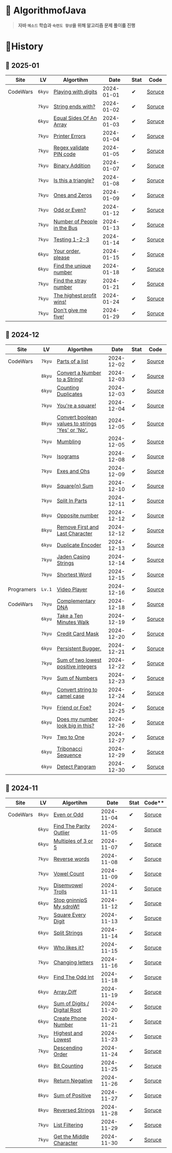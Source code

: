 # 👟 **AlgorithmofJava**
> **자바 `메소드` 학습과 `숙련도 향상`을 위해 알고리즘 문제 풀이를 진행**
# 🔖**History**
## 📘 **2025-01**
| **Site**   | LV     | **Algortihm**                                                                                                                                     | **Date**   | **Stat**  | **Code**                                                                                                                                       |
| ---------- | ------ | ------------------------------------------------------------------------------------------------------------------------------------------------- | ---------- | --------- | ---------------------------------------------------------------------------------------------------------------------------------------------- |
| CodeWars   | `6kyu` | [Playing with digits](https://www.codewars.com/kata/5552101f47fc5178b1000050)                                                                     | 2024-01-01 | ✔        | [Soruce](https://github.com/chaltteog/AlgorithmofJava/blob/main/Codewars/Detect_Pangram/algorithm.java)                                        |
|            | `7kyu` | [String ends with?](https://www.codewars.com/kata/51f2d1cafc9c0f745c00037d)                                                                       | 2024-01-02 | ✔        | [Soruce](https://github.com/chaltteog/AlgorithmofJava/blob/main/Codewars/String_ends_with/algorithm.java)                                      |
|            | `6kyu` | [Equal Sides Of An Array](https://www.codewars.com/kata/5679aa472b8f57fb8c000047)                                                                 | 2024-01-03 | ✔        | [Soruce](https://github.com/chaltteog/AlgorithmofJava/blob/main/Codewars/Equal_Sides_Of_An_Array/algorithm.java)                               |
|            | `7kyu` | [Printer Errors](https://www.codewars.com/kata/5679aa472b8f57fb8c000047)                                                                          | 2024-01-04 | ✔        | [Soruce](https://github.com/chaltteog/AlgorithmofJava/blob/main/Codewars/Printer_Errors/algorithm.java)                                        |
|            | `7kyu` | [Regex validate PIN code](https://www.codewars.com/kata/55f8a9c06c018a0d6e000132)                                                                 | 2024-01-05 | ✔        | [Soruce](https://github.com/chaltteog/AlgorithmofJava/blob/main/Codewars/Regex_validate_PIN_code/algorithm.java)                               |
|            | `7kyu` | [Binary Addition](https://www.codewars.com/kata/551f37452ff852b7bd000139)                                                                         | 2024-01-07 | ✔        | [Soruce](https://github.com/chaltteog/AlgorithmofJava/blob/main/Codewars/Binary_Addition/algorithm.java)                                       |
|            | `7kyu` | [Is this a triangle?](https://www.codewars.com/kata/56606694ec01347ce800001b)                                                                     | 2024-01-08 | ✔        | [Soruce](https://github.com/chaltteog/AlgorithmofJava/blob/main/Codewars/Is_this_a_triangle/algorithm.java)                                    |
|            | `7kyu` | [Ones and Zeros](https://www.codewars.com/kata/578553c3a1b8d5c40300037c)                                                                          | 2024-01-09 | ✔        | [Soruce](https://github.com/chaltteog/AlgorithmofJava/blob/main/Codewars/Ones_and_Zeros/algorithm.java)                                        |
|            | `7kyu` | [Odd or Even?](https://www.codewars.com/kata/5949481f86420f59480000e7)                                                                            | 2024-01-12 | ✔        | [Soruce](https://github.com/chaltteog/AlgorithmofJava/blob/main/Codewars/Odd_or_Even/algorithm.java)                                           |
|            | `7kyu` | [Number of People in the Bus](https://www.codewars.com/kata/5648b12ce68d9daa6b000099)                                                             | 2024-01-13 | ✔        | [Soruce](https://github.com/chaltteog/AlgorithmofJava/blob/main/Codewars/Number_of_People_in_the_Bus/algorithm.java)                           |
|            | `7kyu` | [Testing 1-2-3](https://www.codewars.com/kata/54bf85e3d5b56c7a05000cf9)                                                                           | 2024-01-14 | ✔        | [Soruce](https://github.com/chaltteog/AlgorithmofJava/blob/main/Codewars/Testing_1-2-3/algorithm.java)                                         |
|            | `6kyu` | [Your order, please](https://www.codewars.com/kata/55c45be3b2079eccff00010f)                                                                      | 2024-01-15 | ✔        | [Soruce](https://github.com/chaltteog/AlgorithmofJava/blob/main/Codewars/Your_order_please/algorithm.java)                                     |
|            | `6kyu` | [Find the unique number](https://www.codewars.com/kata/585d7d5adb20cf33cb000235)                                                                  | 2024-01-18 | ✔        | [Soruce](https://github.com/chaltteog/AlgorithmofJava/blob/main/Codewars/Find_the_unique_number/algorithm.java)                                |
|            | `7kyu` | [Find the stray number](https://www.codewars.com/kata/57f609022f4d534f05000024)                                                                   | 2024-01-21 | ✔        | [Soruce](https://github.com/chaltteog/AlgorithmofJava/blob/main/Codewars/Find_the_stray_number/algorithm.java)                                 |
|            | `7kyu` | [The highest profit wins!](https://www.codewars.com/kata/559590633066759614000063)                                                                | 2024-01-24 | ✔        | [Soruce](https://github.com/chaltteog/AlgorithmofJava/blob/main/Codewars/The_highest_profit_wins/algorithm.java)                               |
|            | `7kyu` | [Don't give me five!](https://www.codewars.com/kata/5813d19765d81c592200001a)                                                                     | 2024-01-29 | ✔        | [Soruce](https://github.com/chaltteog/AlgorithmofJava/blob/main/Codewars/Don't_give_me_five/algorithm.java)                                    |
## 📘 **2024-12**
| **Site**   | LV     | **Algortihm**                                                                                                                                     | **Date**   | **Stat**  | **Code**                                                                                                                                       |
| ---------- | ------ | ------------------------------------------------------------------------------------------------------------------------------------------------- | ---------- | --------- | ---------------------------------------------------------------------------------------------------------------------------------------------- |
| CodeWars   | `7kyu` | [Parts of a list](https://www.codewars.com/kata/56f3a1e899b386da78000732)                                                                         | 2024-12-02 | ✔        | [Source](https://github.com/chaltteog/AlgorithmofJava/blob/main/Codewars/Parts_of_a_list/algorithm.java)                                       |
|            | `8kyu` | [Convert a Number to a String!](https://www.codewars.com/kata/5265326f5fda8eb1160004c8)                                                           | 2024-12-03 | ✔        | [Source](https://github.com/chaltteog/AlgorithmofJava/tree/main/Codewars/Convert_a_Number_to_a_String)                                         |
|            | `6kyu` | [Counting Duplicates](https://www.codewars.com/kata/54bf1c2cd5b56cc47f0007a1)                                                                     | 2024-12-03 | ✔        | [Source](https://github.com/chaltteog/AlgorithmofJava/blob/main/Codewars/Counting_Duplicates/algorithm.java)                                   |
|            | `7kyu` | [You're a square!](https://www.codewars.com/kata/54c27a33fb7da0db0100040e)                                                                        | 2024-12-04 | ✔        | [Source](https://github.com/chaltteog/AlgorithmofJava/blob/main/Codewars/You're_a_square/algorithm.java)                                       |
|            | `8kyu` | [Convert boolean values to strings 'Yes' or 'No'.](https://www.codewars.com/kata/5265326f5fda8eb1160004c8)                                        | 2024-12-05 | ✔        | [Source](https://github.com/chaltteog/AlgorithmofJava/blob/main/Codewars/Convert_boolean_values_to_strings_Yes_or_No/algorithm.java)           |
|            | `7kyu` | [Mumbling](https://www.codewars.com/kata/5667e8f4e3f572a8f2000039)                                                                                | 2024-12-05 | ✔        | [Source](https://github.com/chaltteog/AlgorithmofJava/blob/main/Codewars/Mumbling/algorithm.java)                                              |
|            | `7kyu` | [Isograms](https://www.codewars.com/kata/54ba84be607a92aa900000f1)                                                                                | 2024-12-08 | ✔        | [Source](https://github.com/chaltteog/AlgorithmofJava/blob/main/Codewars/Isograms/algorithm.java)                                              |
|            | `7kyu` | [Exes and Ohs](https://www.codewars.com/kata/55908aad6620c066bc00002a)                                                                            | 2024-12-09 | ✔        | [Source](https://github.com/chaltteog/AlgorithmofJava/blob/main/Codewars/Exes_and_Ohs/algorithm.java)                                          |
|            | `8kyu` | [Square(n) Sum](https://www.codewars.com/kata/515e271a311df0350d00000f)                                                                           | 2024-12-10 | ✔        | [Source](https://github.com/chaltteog/AlgorithmofJava/tree/main/Codewars/Square(n)_Sum)                                                        |
|            | `7kyu` | [Split In Parts](https://www.codewars.com/kata/5650ab06d11d675371000003)                                                                          | 2024-12-11 | ✔        | [Source](https://github.com/chaltteog/AlgorithmofJava/blob/main/Codewars/Split_Strings/algorithm.java)                                         |
|            | `8kyu` | [Opposite number](https://www.codewars.com/kata/56dec885c54a926dcd001095)                                                                         | 2024-12-12 | ✔        | [Source](https://github.com/chaltteog/AlgorithmofJava/blob/main/Codewars/Opposite_number/algorithm.java)                                       |
|            | `8kyu` | [Remove First and Last Character](https://www.codewars.com/kata/56bc28ad5bdaeb48760009b0)                                                         | 2024-12-12 | ✔        | [Source](https://github.com/chaltteog/AlgorithmofJava/blob/main/Codewars/Remove_First_and_Last_Character/algorithm.java)                       |
|            | `6kyu` | [Duplicate Encoder](https://www.codewars.com/kata/54b42f9314d9229fd6000d9c)                                                                       | 2024-12-13 | ✔        | [Source](https://github.com/chaltteog/AlgorithmofJava/blob/main/Codewars/Duplicate_Encoder/algorithm.java)                                     |
|            | `7kyu` | [Jaden Casing Strings](https://www.codewars.com/kata/5390bac347d09b7da40006f6)                                                                    | 2024-12-14 | ✔        | [Source](https://github.com/chaltteog/AlgorithmofJava/blob/main/Codewars/Jaden_Casing_Strings/algorithm.java)                                  |
|            | `7kyu` | [Shortest Word](https://www.codewars.com/kata/57cebe1dc6fdc20c57000ac9)                                                                           | 2024-12-15 | ✔        | [Source](https://github.com/chaltteog/AlgorithmofJava/blob/main/Codewars/Shortest_Word/algorithm.java)                                         |
| Programers | `Lv.1` | [Video Player](https://school.programmers.co.kr/learn/courses/30/lessons/340213)                                                                  | 2024-12-16 | ✔        | [Source](https://github.com/chaltteog/AlgorithmofJava/blob/main/programmers/lessons_340213/Solution.java)                                      |
| CodeWars   | `7kyu` | [Complementary DNA](https://www.codewars.com/kata/554e4a2f232cdd87d9000038)                                                                       | 2024-12-18 | ✔        | [Source](https://github.com/chaltteog/AlgorithmofJava/blob/main/Codewars/Complementary_DNA/algorithm.java)                                     |
|            | `6kyu` | [Take a Ten Minutes Walk](https://www.codewars.com/kata/54da539698b8a2ad76000228)                                                                 | 2024-12-19 | ✔        | [Soruce](https://github.com/chaltteog/AlgorithmofJava/blob/main/Codewars/Take_a_Ten_Minutes_Walk/algorithm.java)                               |
|            | `7kyu` | [Credit Card Mask](https://www.codewars.com/kata/5412509bd436bd33920011bc)                                                                        | 2024-12-20 | ✔        | [Soruce](https://github.com/chaltteog/AlgorithmofJava/blob/main/Codewars/Credit_Card_Mask/algorithm.java)                                      |
|            | `6kyu` | [Persistent Bugger.](https://www.codewars.com/kata/55bf01e5a717a0d57e0000ec)                                                                      | 2024-12-21 | ✔        | [Soruce](https://github.com/chaltteog/AlgorithmofJava/blob/main/Codewars/Persistent_Bugger/algorithm.java)                                     |
|            | `7kyu` | [Sum of two lowest positive integers](https://www.codewars.com/kata/558fc85d8fd1938afb000014)                                                     | 2024-12-22 | ✔        | [Soruce](https://github.com/chaltteog/AlgorithmofJava/blob/main/Codewars/Sum_of_two_lowest_positive_integers/algorithm.java)                   |
|            | `7kyu` | [Sum of Numbers](https://www.codewars.com/kata/55f2b110f61eb01779000053)                                                                          | 2024-12-23 | ✔        | [Soruce](https://github.com/chaltteog/AlgorithmofJava/blob/main/Codewars/Sum_of_Numbers/algorithm.java)                                        |
|            | `6kyu` | [Convert string to camel case](https://www.codewars.com/kata/517abf86da9663f1d2000003)                                                            | 2024-12-24 | ✔        | [Soruce](https://github.com/chaltteog/AlgorithmofJava/blob/main/Codewars/Convert_string_to_camel_case/algorithm.java)                          |
|            | `7kyu` | [Friend or Foe?](https://www.codewars.com/kata/55b42574ff091733d900002f)                                                                          | 2024-12-25 | ✔        | [Soruce](https://github.com/chaltteog/AlgorithmofJava/blob/main/Codewars/Friend_or_Foe/algorithm.java)                                         |
|            | `6kyu` | [Does my number look big in this?](https://www.codewars.com/kata/5287e858c6b5a9678200083c)                                                        | 2024-12-26 | ✔        | [Soruce](https://github.com/chaltteog/AlgorithmofJava/blob/main/Codewars/Does_my_number_look_big_in_this/algorithm.java)                       |
|            | `7kyu` | [Two to One](https://www.codewars.com/kata/5287e858c6b5a9678200083c)                                                                              | 2024-12-27 | ✔        | [Soruce](https://github.com/chaltteog/AlgorithmofJava/blob/main/Codewars/Two_to_One/algorithm.java)                                            |
|            | `6kyu` | [Tribonacci Sequence](https://www.codewars.com/kata/556deca17c58da83c00002db)                                                                     | 2024-12-29 | ✔        | [Soruce](https://github.com/chaltteog/AlgorithmofJava/blob/main/Codewars/Tribonacci_Sequence/algorithm.java)                                   |
|            | `6kyu` | [Detect Pangram](https://www.codewars.com/kata/545cedaa9943f7fe7b000048)                                                                          | 2024-12-30 | ✔        | [Soruce](https://github.com/chaltteog/AlgorithmofJava/blob/main/Codewars/Detect_Pangram/algorithm.java)                                        |
## 📘 **2024-11**
| **Site** | LV     | **Algortihm**                                                                                               | **Date**   | **Stat** | Code**                                                                                                            |
| -------- | ------ | ----------------------------------------------------------------------------------------------------------- | ---------- | -------- | ----------------------------------------------------------------------------------------------------------------- |
| CodeWars | `8kyu` | [Even or Odd](https://www.codewars.com/kata/53da3dbb4a5168369a0000fe)                                       | 2024-11-04 | ✔        | [Soruce](https://github.com/chaltteog/AlgorithmofJava/tree/main/Codewars/Even_or_Odd/algorithm.java)              |
|          | `6kyu` | [Find The Parity Outlier](https://www.codewars.com/kata/5526fc09a1bbd946250002dc)                           | 2024-11-05 | ✔        | [Soruce](https://github.com/chaltteog/AlgorithmofJava/blob/main/Codewars/Find_the_Parity_Outlier/algorithm.java)  |
|          | `6kyu` | [Multiples of 3 or 5](https://www.codewars.com/kata/514b92a657cdc65150000006)                               | 2024-11-07 | ✔        | [Soruce](https://github.com/chaltteog/AlgorithmofJava/blob/main/Codewars/Multiples_of_3_or_5/algorithm.java)      |
|          | `7kyu` | [Reverse words](https://www.codewars.com/kata/5259b20d6021e9e14c0010d4)                                     | 2024-11-08 | ✔        | [Soruce](https://github.com/chaltteog/AlgorithmofJava/blob/main/Codewars/Reverse_Words/algorithm.java)            |
|          | `7kyu` | [Vowel Count](https://www.codewars.com/kata/54ff3102c1bad923760001f3)                                       | 2024-11-09 | ✔        | [Soruce](https://github.com/chaltteog/AlgorithmofJava/blob/main/Codewars/Vowel_Count/algorithm.java)              |
|          | `7kyu` | [Disemvowel Trolls](https://www.codewars.com/kata/52fba66badcd10859f00097e)                                 | 2024-11-11 | ✔        | [Soruce](https://github.com/chaltteog/AlgorithmofJava/blob/main/Codewars/Disemvowel_Trolls/algorithm.java)        |
|          | `6kyu` | [Stop gninnipS My sdroW!](https://www.codewars.com/kata/5264d2b162488dc400000001)                           | 2024-11-12 | ✔        | [Soruce](https://github.com/chaltteog/AlgorithmofJava/blob/main/Codewars/Stop_gninnipS_My_sdroW/algorithm.java)   |
|          | `7kyu` | [Square Every Digit](https://www.codewars.com/kata/546e2562b03326a88e000020)                                | 2024-11-13 | ✔        | [Soruce](https://github.com/chaltteog/AlgorithmofJava/blob/main/Codewars/Square_Every_Digit/algorithm.java)       |
|          | `6kyu` | [Split Strings](https://www.codewars.com/kata/515de9ae9dcfc28eb6000001)                                     | 2024-11-14 | ✔        | [Soruce](https://github.com/chaltteog/AlgorithmofJava/blob/main/Codewars/Split_Strings/algorithm.java)            |
|          | `6kyu` | [Who likes it?](https://www.codewars.com/kata/5266876b8f4bf2da9b000362)                                     | 2024-11-15 | ✔        | [Soruce](https://github.com/chaltteog/AlgorithmofJava/blob/main/Codewars/Who_Likes_It/algorithm.java)             |
|          | `7kyu` | [Changing letters](https://www.codewars.com/kata/5831c204a31721e2ae000294)                                  | 2024-11-16 | ✔        | [Soruce](https://github.com/chaltteog/AlgorithmofJava/blob/main/Codewars/Changing_Letters/algorithm.java)         |
|          | `6kyu` | [Find The Odd Int](https://www.codewars.com/kata/54da5a58ea159efa38000836)                                  | 2024-11-18 | ✔        | [Soruce](https://github.com/chaltteog/AlgorithmofJava/blob/main/Codewars/Find_the_OddInt/algorithm.java)          |
|          | `6kyu` | [Array.Diff](https://www.codewars.com/kata/523f5d21c841566fde000009)                                        | 2024-11-19 | ✔        | [Soruce](https://github.com/chaltteog/AlgorithmofJava/blob/main/Codewars/Array_Diff/algorithm.java)               |
|          | `6kyu` | [Sum of Digits / Digital Root](https://www.codewars.com/kata/541c8630095125aba6000c00/java)                 | 2024-11-20 | ✔        | [Soruce](https://github.com/chaltteog/AlgorithmofJava/blob/main/Codewars/Digital_Root/algorithm.java)             |
|          | `6kyu` | [Create Phone Number](https://www.codewars.com/kata/525f50e3b73515a6db000b83)                               | 2024-11-21 | ✔        | [Soruce](https://github.com/chaltteog/AlgorithmofJava/blob/main/Codewars/Create_Phone_Number/algorithm.java)      |
|          | `7kyu` | [Highest and Lowest](https://www.codewars.com/kata/554b4ac871d6813a03000035)                                | 2024-11-23 | ✔        | [Soruce](https://github.com/chaltteog/AlgorithmofJava/blob/main/Codewars/Highest_and_Lowest/algorithm.java)       |
|          | `7kyu` | [Descending Order](https://www.codewars.com/kata/5467e4d82edf8bbf40000155)                                  | 2024-11-24 | ✔        | [Soruce](https://github.com/chaltteog/AlgorithmofJava/blob/main/Codewars/Descending_Order/algorithm.java)         |
|          | `6kyu` | [Bit Counting](https://github.com/chaltteog/AlgorithmofJava/blob/main/Codewars/Bit_Counting/algorithm.java) | 2024-11-25 | ✔        | [Soruce](https://www.codewars.com/kata/526571aae218b8ee490006f4)                                                  |
|          | `8kyu` | [Return Negative](https://www.codewars.com/kata/55685cd7ad70877c23000102)                                   | 2024-11-26 | ✔        | [Soruce](https://github.com/chaltteog/AlgorithmofJava/blob/main/Codewars/Return_Negative/algorithm.java)          |
|          | `8kyu` | [Sum of Positive](https://www.codewars.com/kata/5715eaedb436cf5606000381)                                   | 2024-11-27 | ✔        | [Soruce](https://github.com/chaltteog/AlgorithmofJava/blob/main/Codewars/Sum_of_Positive/algorithm.java)          |
|          | `8kyu` | [Reversed Strings](https://www.codewars.com/kata/5168bb5dfe9a00b126000018)                                  | 2024-11-28 | ✔        | [Soruce](https://github.com/chaltteog/AlgorithmofJava/blob/main/Codewars/Reversed_Strings/algorithm.java)         |
|          | `7kyu` | [List Filtering](https://www.codewars.com/kata/53dbd5315a3c69eed20002dd)                                    | 2024-11-29 | ✔        | [Soruce](https://github.com/chaltteog/AlgorithmofJava/blob/main/Codewars/List_Filtering/algorithm.java)           |
|          | `7kyu` | [Get the Middle Character](https://www.codewars.com/kata/56747fd5cb988479af000028)                          | 2024-11-30 | ✔        | [Soruce](https://github.com/chaltteog/AlgorithmofJava/blob/main/Codewars/Get_the_Middle_Character/algorithm.java) |
